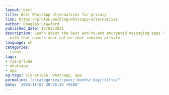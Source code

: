 ```yaml
---
layout: post
title: Best WhatsApp alternatives for privacy
link: https://proton.me/blog/whatsapp-alternatives
author: Douglas Crawford
published_date: 15/02/2021
description: Learn about the best end-to-end encrypted messaging apps to replace WhatsApp
  with that ensure your online chat remains private.
language: en
categories:
- Liens
tags:
- vie-privée
- whatsapp
- app
og-tags: vie-privée, whatsapp, app
permalink: "/:categories/:year/:month/:day/:title/"
date: '2024-11-05 20:55:44 +0100'
---
```


